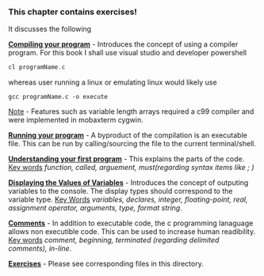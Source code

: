 ### **This chapter contains exercises!**

It discusses the following

**<u>Compiling your program</u>** - Introduces the concept of using a compiler program. For this book I shall use visual studio and developer powershell 

```powershell
cl programName.c
```

whereas user running a linux or emulating linux would likely use

```shell
gcc programName.c -o execute
```

<u>Note</u> - Features such as variable length arrays required a c99 compiler and were implemented in mobaxterm cygwin.

<u>**Running your program**</u> - A byproduct of the compilation is an executable file. This can be run by calling/sourcing the file to the current terminal/shell.

<u>**Understanding your first program**</u> - This explains the parts of the code. <u>Key words</u> *function, called, arguement, must(regarding syntax items like ; )*

**<u>Displaying the Values of Variables</u>** - Introduces the concept of outputing variables to the console. The display types should correspond to the variable type. <u>Key Words</u> *variables, declares, integer, floating-point, real, assignment operator, arguments, type, format string*.

**<u>Comments</u>** - In addition to executable code, the c programming lanaguage allows non executible code. This can be used to increase human readibility. <u>Key words</u> *comment, beginning, terminated (regarding delimited comments), in-line*.

**<u>Exercises</u>** - Please see corresponding files in this directory.

